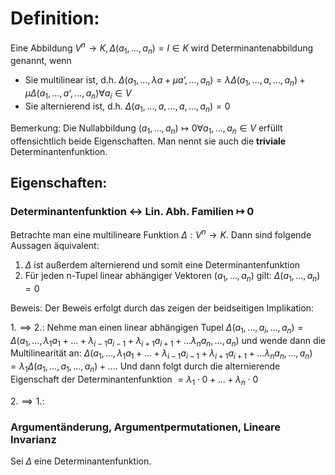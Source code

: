 # Definition:
Eine Abbildung $V^n \rightarrow K, \Delta (a_1, …, a_n) = l \in K$ wird Determinantenabbildung genannt, wenn 
- Sie multilinear ist, d.h. $\Delta(a_1, …,\lambda a + \mu a‘,…, a_n) = \lambda \Delta(a_1, …, a, …, a_n) + \mu \Delta(a_1, …, a‘, …, a_n) \forall a_i \in V$ 
 - Sie alternierend ist, d.h. $\Delta (a_1, …, a, …, a, …, a_n)= 0$

Bemerkung: 
Die Nullabbildung $(a_1, …, a_n) \mapsto 0 \forall a_1, …, a_n \in V$ erfüllt offensichtlich beide Eigenschaften. Man nennt sie auch die **triviale** Determinantenfunktion.
## Eigenschaften:

### Determinantenfunktion <-> Lin. Abh. Familien $\mapsto$ 0
Betrachte man eine multilineare Funktion $\Delta : V^n \rightarrow K$. Dann sind folgende Aussagen äquivalent:
1. $\Delta$ ist außerdem alternierend und somit eine Determinantenfunktion
2. Für jeden n-Tupel linear abhängiger Vektoren $(a_1, …, a_n)$ gilt: $\Delta (a_1,…, a_n) = 0$

Beweis:
Der Beweis erfolgt durch das zeigen der beidseitigen Implikation:

$1. \implies 2.:$ Nehme man einen linear abhängigen Tupel
$\Delta (a_1, …, a_i, …,  a_n) = \Delta(a_1, …, \lambda_1 a_1 + … + \lambda_{i - 1} a_{i-1} + \lambda_{i + 1} a_{i + 1} + … \lambda_n a_n, …, a_n)$
und wende dann die Multilinearität an:
$\Delta(a_1, …, \lambda_1 a_1 + … + \lambda_{i - 1} a_{i-1} + \lambda_{i + 1} a_{i + 1} + … \lambda_n a_n, …, a_n)$ 
$= \lambda_1 \Delta(a_1, …, a_1, …, a_n) + ….$ 
Und dann folgt durch die alternierende Eigenschaft der Determinantenfunktion
$= \lambda_1 \cdot 0 + … + \lambda_n \cdot 0$ 

$2. \implies 1.:$ 

### Argumentänderung, Argumentpermutationen, Lineare Invarianz
Sei $\Delta$ eine Determinantenfunktion.
